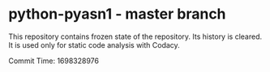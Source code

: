 # python-pyasn1 - master branch

This repository contains frozen state of the repository.
Its history is cleared. It is used only for static code
analysis with Codacy.

Commit Time: 1698328976